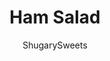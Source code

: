 ---
layout: ../../layouts/MarkdownPostLayout.astro
title: Ham Salad
author: ShugarySweets
pubDate: 2019-12-18
description: "Grandma&#x27;s Ham Salad recipe. A delicious dip with crackers! Make this for your next party, just do it!"
image_url: https://www.shugarysweets.com/wp-content/uploads/2013/12/ham-salad-1.jpg
tags: ["Appetizers","American"]
calories: 196
protein: 21
carbohydrates: 2
fats: 12
fiber: 0
ingredients: ["5 pound ham, fully cooked","2 jars (10 ounce each) dill pickle relish","3 teaspoons yellow mustard","1 cup mayonnaise","1 teaspoon soy sauce"]
serves: 24
time: "10 minutes"
prepTime: "10 minutes"
instructions: ["Grind fully cooked ham with a coarse meat grinder. Add mustard, mayonnaise and soy sauce, mixing until fully combined.","Refrigerate in a covered container for up to 5 days. ENJOY."]
nutrition: ["196 calories","2 grams carbohydrates","64 milligrams cholesterol","12 grams fat","0 grams fiber","21 grams protein","2 grams saturated fat","1011 milligrams sodium","1 grams sugar","0 grams trans fat","8 grams unsaturated fat"]
---